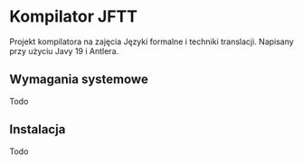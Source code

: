 # Kompilator JFTT

Projekt kompilatora na zajęcia Języki formalne i techniki translacji. Napisany przy użyciu Javy 19 i Antlera.

## Wymagania systemowe

Todo

## Instalacja

Todo